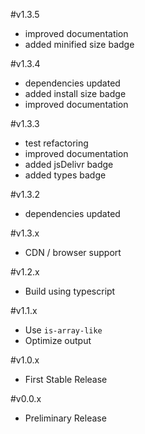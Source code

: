 #v1.3.5

* improved documentation
* added minified size badge

#v1.3.4

* dependencies updated
* added install size badge
* improved documentation

#v1.3.3

* test refactoring
* improved documentation
* added jsDelivr badge
* added types badge

#v1.3.2

* dependencies updated

#v1.3.x

* CDN / browser support

#v1.2.x

* Build using typescript

#v1.1.x

* Use `is-array-like`
* Optimize output

#v1.0.x

* First Stable Release

#v0.0.x

* Preliminary Release
